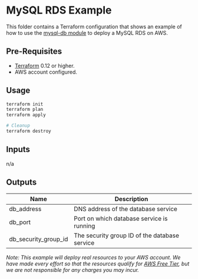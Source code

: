 # MySQL RDS Example
This folder contains a Terraform configuration that shows an example of how to use the [mysql-db module](../../modules/mysql-db) to deploy a MySQL RDS on AWS.

## Pre-Requisites
+ [Terraform](https://www.terraform.io/downloads.html) 0.12 or higher.
+ AWS account configured.

## Usage
```bash
terraform init
terraform plan
terraform apply

# Cleanup 
terraform destroy
```
## Inputs
n/a

## Outputs
| Name | Description |
| ---- | ----------- |
| db_address | DNS address of the database service |
| db_port | Port on which database service is running |
| db_security_group_id | The security group ID of the database service |


*Note: This example will deploy real resources to your AWS account. We have made every effort so that the resources qualify for [AWS Free Tier](https://aws.amazon.com/free/), but we are not responsible for any charges you may incur.*
